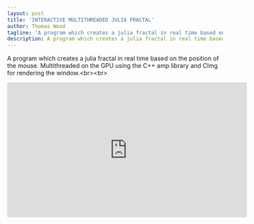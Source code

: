 ```yaml
---
layout: post
title: 'INTERACTIVE MULTITHREADED JULIA FRACTAL'
author: Thomas Wood
tagline: 'A program which creates a julia fractal in real time based on the position of the mouse. To achieve this the program was multithreaded on the GPU.'
description: A program which creates a julia fractal in real time based on the position of the mouse. To achieve this the program was multithreaded on the GPU.
---
```


A program which creates a julia fractal in real time based on the position of the mouse. Multithreaded on the GPU using the C++ amp library and CImg for rendering the window.<br\><br\>

<iframe width="560" height="315" src="https://www.youtube.com/embed/qNfirHbAqv0" frameborder="0" allow="autoplay; encrypted-media" allowfullscreen></iframe>
